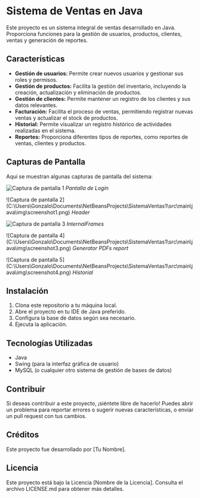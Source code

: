 # Sistema de Ventas en Java

Este proyecto es un sistema integral de ventas desarrollado en Java. Proporciona funciones para la gestión de usuarios, productos, clientes, ventas y generación de reportes.

## Características

- **Gestión de usuarios:** Permite crear nuevos usuarios y gestionar sus roles y permisos.
- **Gestión de productos:** Facilita la gestión del inventario, incluyendo la creación, actualización y eliminación de productos.
- **Gestión de clientes:** Permite mantener un registro de los clientes y sus datos relevantes.
- **Facturación:** Facilita el proceso de ventas, permitiendo registrar nuevas ventas y actualizar el stock de productos.
- **Historial:** Permite visualizar un registro histórico de actividades realizadas en el sistema.
- **Reportes:** Proporciona diferentes tipos de reportes, como reportes de ventas, clientes y productos.


## Capturas de Pantalla

Aquí se muestran algunas capturas de pantalla del sistema:

![Captura de pantalla 1](C:\Users\Gonzalo\Documents\NetBeansProjects\SistemaVentas1\src\main\java\img\screenshot.png)
*Pantalla de Login*

![Captura de pantalla 2]
(C:\Users\Gonzalo\Documents\NetBeansProjects\SistemaVentas1\src\main\java\img\screenshot1.png)
*Header*

![Captura de pantalla 3](C:\Users\Gonzalo\Documents\NetBeansProjects\SistemaVentas1\src\main\java\img\screenshot2.png)
*InternalFrames*

![Captura de pantalla 4]
(C:\Users\Gonzalo\Documents\NetBeansProjects\SistemaVentas1\src\main\java\img\screenshot3.png)
*Generator PDFs report*

![Captura de pantalla 5]
(C:\Users\Gonzalo\Documents\NetBeansProjects\SistemaVentas1\src\main\java\img\screenshot4.png)
*Historial*

## Instalación

1. Clona este repositorio a tu máquina local.
2. Abre el proyecto en tu IDE de Java preferido.
3. Configura la base de datos según sea necesario.
4. Ejecuta la aplicación.

## Tecnologías Utilizadas

- Java
- Swing (para la interfaz gráfica de usuario)
- MySQL (o cualquier otro sistema de gestión de bases de datos)

## Contribuir

Si deseas contribuir a este proyecto, ¡siéntete libre de hacerlo! Puedes abrir un problema para reportar errores o sugerir nuevas características, o enviar un pull request con tus cambios.

## Créditos

Este proyecto fue desarrollado por [Tu Nombre].

## Licencia

Este proyecto está bajo la Licencia [Nombre de la Licencia]. Consulta el archivo LICENSE.md para obtener más detalles.
